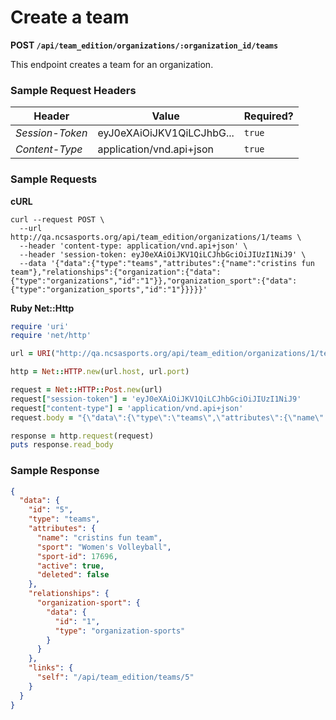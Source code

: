 # Create a team

**POST `/api/team_edition/organizations/:organization_id/teams`**

This endpoint creates a team for an organization.

### Sample Request Headers

| Header            | Value                      | Required? |
|-------------------|----------------------------|-----------|
| _Session-Token_   | eyJ0eXAiOiJKV1QiLCJhbG...  | `true`    |
| _Content-Type_    | application/vnd.api+json   | `true`    |


### Sample Requests

**cURL**

```shell
curl --request POST \
  --url http://qa.ncsasports.org/api/team_edition/organizations/1/teams \
  --header 'content-type: application/vnd.api+json' \
  --header 'session-token: eyJ0eXAiOiJKV1QiLCJhbGciOiJIUzI1NiJ9' \
  --data '{"data":{"type":"teams","attributes":{"name":"cristins fun team"},"relationships":{"organization":{"data":{"type":"organizations","id":"1"}},"organization_sport":{"data":{"type":"organization_sports","id":"1"}}}}}'
```

**Ruby Net::Http**

```ruby
require 'uri'
require 'net/http'

url = URI("http://qa.ncsasports.org/api/team_edition/organizations/1/teams")

http = Net::HTTP.new(url.host, url.port)

request = Net::HTTP::Post.new(url)
request["session-token"] = 'eyJ0eXAiOiJKV1QiLCJhbGciOiJIUzI1NiJ9'
request["content-type"] = 'application/vnd.api+json'
request.body = "{\"data\":{\"type\":\"teams\",\"attributes\":{\"name\":\"cristins fun team\"},\"relationships\":{\"organization\":{\"data\":{\"type\":\"organizations\",\"id\":\"1\"}},\"organization_sport\":{\"data\":{\"type\":\"organization_sports\",\"id\":\"1\"}}}}}"

response = http.request(request)
puts response.read_body
```


### Sample Response

```json
{
  "data": {
    "id": "5",
    "type": "teams",
    "attributes": {
      "name": "cristins fun team",
      "sport": "Women's Volleyball",
      "sport-id": 17696,
      "active": true,
      "deleted": false
    },
    "relationships": {
      "organization-sport": {
        "data": {
          "id": "1",
          "type": "organization-sports"
        }
      }
    },
    "links": {
      "self": "/api/team_edition/teams/5"
    }
  }
}
```
